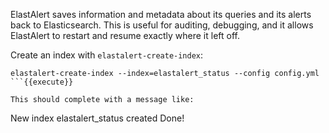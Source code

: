 ElastAlert saves information and metadata about its queries and its alerts back
to Elasticsearch. This is useful for auditing, debugging, and it allows
ElastAlert to restart and resume exactly where it left off.

Create an index with `elastalert-create-index`:
```
elastalert-create-index --index=elastalert_status --config config.yml
```{{execute}}

This should complete with a message like:
```
New index elastalert_status created
Done!
```
